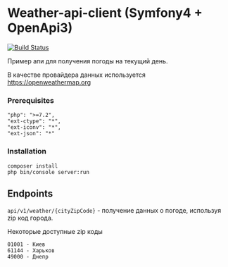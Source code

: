 # Weather-api-client (Symfony4 + OpenApi3)
[![Build Status](https://travis-ci.com/andrew-kandyba/weather-api-client.svg?branch=master)](https://travis-ci.com/andrew-kandyba/weather-api-client)

Пример апи для получения погоды на текущий день.

В качестве провайдера данных используется https://openweathermap.org

### Prerequisites
```
"php": ">=7.2",
"ext-ctype": "*",
"ext-iconv": "*",
"ext-json": "*"
```

### Installation
```
composer install
php bin/console server:run
```

## Endpoints
`api/v1/weather/{cityZipCode}` - получение данных о погоде, используя zip код города.

Некоторые доступные zip коды
```
01001 - Kиев
61144 - Харьков
49000 - Днепр
```
